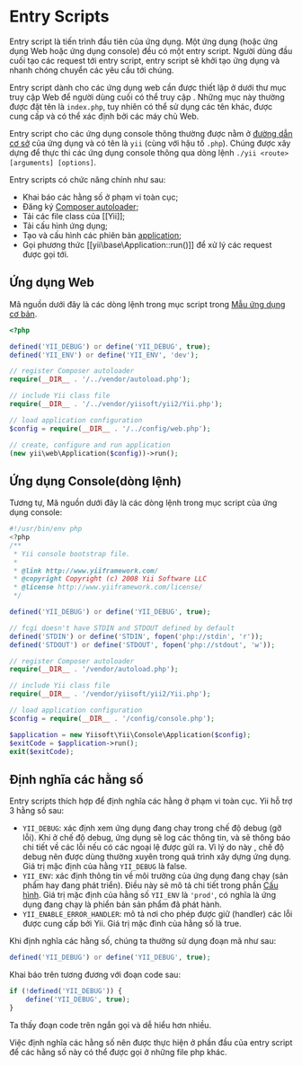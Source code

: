 Entry Scripts
=============

Entry script là tiến trình đầu tiên của ứng dụng. Một ứng dụng (hoặc
ứng dụng Web hoặc ứng dụng console) đều có một entry script. Người dùng đầu cuối tạo các request tới entry script, entry script
sẽ khởi tạo ứng dụng và nhanh chóng chuyển các yêu cầu tới chúng.

Entry script dành cho các ứng dụng web cần được thiết lập ở dưới thư mục truy cập Web để người dùng cuối có thể truy cập
. Những mục này thường được đặt tên là `index.php`, tuy nhiên có thể sử dụng các tên khác,
được cung cấp và có thể xác định bởi các máy chủ Web.

Entry script cho các ứng dụng console thông thường được nằm ở [đường dẫn cơ sở](structure-applications.md)
của ứng dụng và có tên là `yii` (cùng với hậu tố `.php`). Chúng được xây dựng để thực thi các ứng dụng console
thông qua dòng lệnh `./yii <route> [arguments] [options]`.

Entry scripts có chức năng chính như sau:

* Khai báo các hằng số ở phạm vi toàn cục;
* Đăng ký [Composer autoloader](http://getcomposer.org/doc/01-basic-usage.md#autoloading);
* Tải các file class của [[Yii]];
* Tải cấu hình ứng dụng;
* Tạo và cấu hình các phiên bản [application](structure-applications.md);
* Gọi phương thức [[yii\base\Application::run()]] để xử lý các request được gọi tới.


## Ứng dụng Web <span id="web-applications"></span>

Mã nguồn dưới đây là các dòng lệnh trong mục script trong [Mẫu ứng dụng cơ bản](start-installation.md).

```php
<?php

defined('YII_DEBUG') or define('YII_DEBUG', true);
defined('YII_ENV') or define('YII_ENV', 'dev');

// register Composer autoloader
require(__DIR__ . '/../vendor/autoload.php');

// include Yii class file
require(__DIR__ . '/../vendor/yiisoft/yii2/Yii.php');

// load application configuration
$config = require(__DIR__ . '/../config/web.php');

// create, configure and run application
(new yii\web\Application($config))->run();
```


## Ứng dụng Console(dòng lệnh) <span id="console-applications"></span>

Tương tự, Mã nguồn dưới đây là các dòng lệnh trong mục script của ứng dụng console:

```php
#!/usr/bin/env php
<?php
/**
 * Yii console bootstrap file.
 *
 * @link http://www.yiiframework.com/
 * @copyright Copyright (c) 2008 Yii Software LLC
 * @license http://www.yiiframework.com/license/
 */

defined('YII_DEBUG') or define('YII_DEBUG', true);

// fcgi doesn't have STDIN and STDOUT defined by default
defined('STDIN') or define('STDIN', fopen('php://stdin', 'r'));
defined('STDOUT') or define('STDOUT', fopen('php://stdout', 'w'));

// register Composer autoloader
require(__DIR__ . '/vendor/autoload.php');

// include Yii class file
require(__DIR__ . '/vendor/yiisoft/yii2/Yii.php');

// load application configuration
$config = require(__DIR__ . '/config/console.php');

$application = new Yiisoft\Yii\Console\Application($config);
$exitCode = $application->run();
exit($exitCode);
```


## Định nghĩa các hằng số <span id="defining-constants"></span>

Entry scripts thích hợp để định nghĩa các hằng ở phạm vi toàn cục. Yii hỗ trợ 3 hằng số sau:

* `YII_DEBUG`: xác định xem ứng dụng đang chay trong chế độ debug (gỡ lỗi). Khi ở chế độ debug, ứng dụng
  sẽ log các thông tin, và sẽ thông báo chi tiết về các lỗi nếu có các ngoại lệ được gửi ra. Vì lý do này
  , chế độ debug nên được dùng thường xuyên trong quá trình xây dựng ứng dụng. Giá trị mặc định của hằng `YII_DEBUG` là false.
* `YII_ENV`: xác định thông tin về môi trường của ứng dụng đang chạy (sản phẩm hay đang phát triển). Điều này sẽ mô tả chi tiết trong phần
  [Cấu hình](concept-configurations.md#environment-constants). Giá trị mặc định của hằng số `YII_ENV` là `'prod'`, có nghĩa là ứng dụng đang chạy là phiển bản sản phẩm
  đã phát hành.
* `YII_ENABLE_ERROR_HANDLER`: mô tả nơi cho phép được giữ (handler) các lỗi được cung cấp bởi Yii. Giá trị mặc đình của hằng
 số là true.

Khi định nghĩa các hằng số, chúng ta thường sử dụng đoạn mã như sau:

```php
defined('YII_DEBUG') or define('YII_DEBUG', true);
```

Khai báo trên tương đương với đoạn code sau:

```php
if (!defined('YII_DEBUG')) {
    define('YII_DEBUG', true);
}
```

Ta thấy đoạn code trên ngắn gọi và dễ hiểu hơn nhiều.

Việc định nghĩa các hằng số nên được thực hiện ở phần đầu của entry script để các hằng số này có thể được gọi
ở những file php khác.
